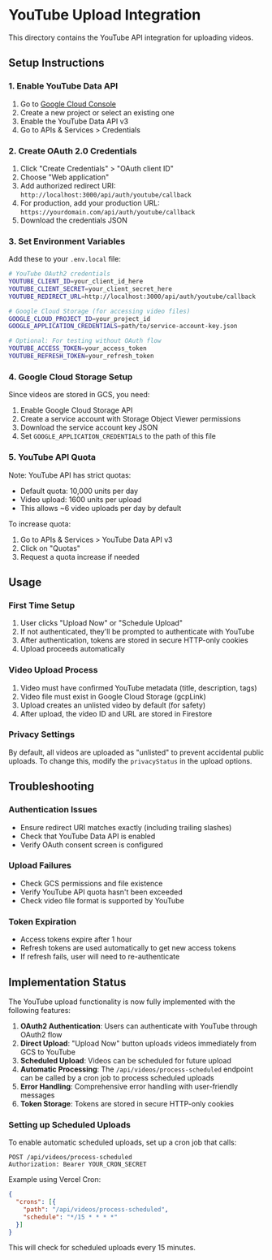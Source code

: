 # YouTube Upload Integration

This directory contains the YouTube API integration for uploading videos.

## Setup Instructions

### 1. Enable YouTube Data API

1. Go to [Google Cloud Console](https://console.cloud.google.com/)
2. Create a new project or select an existing one
3. Enable the YouTube Data API v3
4. Go to APIs & Services > Credentials

### 2. Create OAuth 2.0 Credentials

1. Click "Create Credentials" > "OAuth client ID"
2. Choose "Web application"
3. Add authorized redirect URI: `http://localhost:3000/api/auth/youtube/callback`
4. For production, add your production URL: `https://yourdomain.com/api/auth/youtube/callback`
5. Download the credentials JSON

### 3. Set Environment Variables

Add these to your `.env.local` file:

```bash
# YouTube OAuth2 credentials
YOUTUBE_CLIENT_ID=your_client_id_here
YOUTUBE_CLIENT_SECRET=your_client_secret_here
YOUTUBE_REDIRECT_URL=http://localhost:3000/api/auth/youtube/callback

# Google Cloud Storage (for accessing video files)
GOOGLE_CLOUD_PROJECT_ID=your_project_id
GOOGLE_APPLICATION_CREDENTIALS=path/to/service-account-key.json

# Optional: For testing without OAuth flow
YOUTUBE_ACCESS_TOKEN=your_access_token
YOUTUBE_REFRESH_TOKEN=your_refresh_token
```

### 4. Google Cloud Storage Setup

Since videos are stored in GCS, you need:

1. Enable Google Cloud Storage API
2. Create a service account with Storage Object Viewer permissions
3. Download the service account key JSON
4. Set `GOOGLE_APPLICATION_CREDENTIALS` to the path of this file

### 5. YouTube API Quota

Note: YouTube API has strict quotas:
- Default quota: 10,000 units per day
- Video upload: 1600 units per upload
- This allows ~6 video uploads per day by default

To increase quota:
1. Go to APIs & Services > YouTube Data API v3
2. Click on "Quotas"
3. Request a quota increase if needed

## Usage

### First Time Setup

1. User clicks "Upload Now" or "Schedule Upload"
2. If not authenticated, they'll be prompted to authenticate with YouTube
3. After authentication, tokens are stored in secure HTTP-only cookies
4. Upload proceeds automatically

### Video Upload Process

1. Video must have confirmed YouTube metadata (title, description, tags)
2. Video file must exist in Google Cloud Storage (gcpLink)
3. Upload creates an unlisted video by default (for safety)
4. After upload, the video ID and URL are stored in Firestore

### Privacy Settings

By default, all videos are uploaded as "unlisted" to prevent accidental public uploads.
To change this, modify the `privacyStatus` in the upload options.

## Troubleshooting

### Authentication Issues

- Ensure redirect URI matches exactly (including trailing slashes)
- Check that YouTube Data API is enabled
- Verify OAuth consent screen is configured

### Upload Failures

- Check GCS permissions and file existence
- Verify YouTube API quota hasn't been exceeded
- Check video file format is supported by YouTube

### Token Expiration

- Access tokens expire after 1 hour
- Refresh tokens are used automatically to get new access tokens
- If refresh fails, user will need to re-authenticate

## Implementation Status

The YouTube upload functionality is now fully implemented with the following features:

1. **OAuth2 Authentication**: Users can authenticate with YouTube through OAuth2 flow
2. **Direct Upload**: "Upload Now" button uploads videos immediately from GCS to YouTube
3. **Scheduled Upload**: Videos can be scheduled for future upload
4. **Automatic Processing**: The `/api/videos/process-scheduled` endpoint can be called by a cron job to process scheduled uploads
5. **Error Handling**: Comprehensive error handling with user-friendly messages
6. **Token Storage**: Tokens are stored in secure HTTP-only cookies

### Setting up Scheduled Uploads

To enable automatic scheduled uploads, set up a cron job that calls:

```
POST /api/videos/process-scheduled
Authorization: Bearer YOUR_CRON_SECRET
```

Example using Vercel Cron:

```json
{
  "crons": [{
    "path": "/api/videos/process-scheduled",
    "schedule": "*/15 * * * *"
  }]
}
```

This will check for scheduled uploads every 15 minutes. 